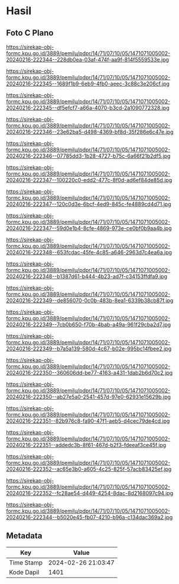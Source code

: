 # Hasil

## Foto C Plano

https://sirekap-obj-formc.kpu.go.id/3889/pemilu/pdpr/14/71/07/10/05/1471071005002-20240216-222344--228db0ea-03af-474f-aa9f-814f5559533e.jpg

https://sirekap-obj-formc.kpu.go.id/3889/pemilu/pdpr/14/71/07/10/05/1471071005002-20240216-222345--1689f1b9-6eb9-4fb0-aeec-3c88c3e206cf.jpg

https://sirekap-obj-formc.kpu.go.id/3889/pemilu/pdpr/14/71/07/10/05/1471071005002-20240216-222345--df5efcf7-a66a-4070-b3cd-2a1090772328.jpg

https://sirekap-obj-formc.kpu.go.id/3889/pemilu/pdpr/14/71/07/10/05/1471071005002-20240216-222346--23e62ba5-d498-4369-bf8d-35f286e6c47e.jpg

https://sirekap-obj-formc.kpu.go.id/3889/pemilu/pdpr/14/71/07/10/05/1471071005002-20240216-222346--07785dd3-1b28-4727-b75c-6a66f21b2df5.jpg

https://sirekap-obj-formc.kpu.go.id/3889/pemilu/pdpr/14/71/07/10/05/1471071005002-20240216-222347--100220c0-edd2-477c-8f0d-ad6ef84de85d.jpg

https://sirekap-obj-formc.kpu.go.id/3889/pemilu/pdpr/14/71/07/10/05/1471071005002-20240216-222347--120c0d3e-6bcf-4ed9-845c-fe4889cd4d71.jpg

https://sirekap-obj-formc.kpu.go.id/3889/pemilu/pdpr/14/71/07/10/05/1471071005002-20240216-222347--59d0e1b4-8cfe-4869-973e-ce0bf0b9aa4b.jpg

https://sirekap-obj-formc.kpu.go.id/3889/pemilu/pdpr/14/71/07/10/05/1471071005002-20240216-222348--653fcdac-45fe-4c85-a646-2963d7c4ea6a.jpg

https://sirekap-obj-formc.kpu.go.id/3889/pemilu/pdpr/14/71/07/10/05/1471071005002-20240216-222348--b1387d61-b444-4b23-ad7f-c34153ffdfa9.jpg

https://sirekap-obj-formc.kpu.go.id/3889/pemilu/pdpr/14/71/07/10/05/1471071005002-20240216-222349--de856070-0c0b-483b-8ea1-6339b38cb87f.jpg

https://sirekap-obj-formc.kpu.go.id/3889/pemilu/pdpr/14/71/07/10/05/1471071005002-20240216-222349--7cb0b650-f70b-4bab-a49a-961f29cba2d7.jpg

https://sirekap-obj-formc.kpu.go.id/3889/pemilu/pdpr/14/71/07/10/05/1471071005002-20240216-222349--b7a5a139-580d-4c67-b02e-995bc14fbee2.jpg

https://sirekap-obj-formc.kpu.go.id/3889/pemilu/pdpr/14/71/07/10/05/1471071005002-20240216-222350--360606dd-be77-4163-a431-1dab2b6d70c2.jpg

https://sirekap-obj-formc.kpu.go.id/3889/pemilu/pdpr/14/71/07/10/05/1471071005002-20240216-222350--ab27e5a0-2541-457d-97e0-62931e15629b.jpg

https://sirekap-obj-formc.kpu.go.id/3889/pemilu/pdpr/14/71/07/10/05/1471071005002-20240216-222351--82b976c8-fa90-47f1-aeb5-d4cec79de4cd.jpg

https://sirekap-obj-formc.kpu.go.id/3889/pemilu/pdpr/14/71/07/10/05/1471071005002-20240216-222351--addedc3b-8f61-467d-b2f3-fdeeaf3ce45f.jpg

https://sirekap-obj-formc.kpu.go.id/3889/pemilu/pdpr/14/71/07/10/05/1471071005002-20240216-222352--ac65e3b0-a605-4c25-825f-57acb83425ef.jpg

https://sirekap-obj-formc.kpu.go.id/3889/pemilu/pdpr/14/71/07/10/05/1471071005002-20240216-222352--fc28ae54-d449-4254-8dac-8d2168097c94.jpg

https://sirekap-obj-formc.kpu.go.id/3889/pemilu/pdpr/14/71/07/10/05/1471071005002-20240216-222344--b5020e45-fb07-4210-b96a-c134dac369a2.jpg


## Metadata

| Key        | Value               |
| ---------- | ------------------- |
| Time Stamp | 2024-02-26 21:03:47 |
| Kode Dapil | 1401                |



